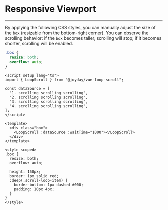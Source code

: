 # Responsive Viewport

---

By applying the following CSS styles, you can manually adjust the size of the `box` (resizable from the bottom-right corner). You can observe the scrolling behavior: if the `box` becomes taller, scrolling will stop; if it becomes shorter, scrolling will be enabled.

```css
.box {
  resize: both;
  overflow: auto;
}
```

<script setup lang="ts">
import { LoopScroll } from "@joyday/vue-loop-scroll";;

const dataSource = [
  "1. scrolling scrolling scrolling",
  "2. scrolling scrolling scrolling",
  "3. scrolling scrolling scrolling",
  "4. scrolling scrolling scrolling",
];
</script>

<div :class="$style.box">
  <LoopScroll :dataSource :pausedOnHover="false"></LoopScroll>
</div>

<style module>
  .box {
    resize: both;
    overflow: auto;

    height: 150px;
    border: 1px solid red;
    :global(.scroll-loop-item) {
      border-bottom: 1px dashed #000;
      padding: 10px 4px;
    }
  }
</style>

```vue
<script setup lang="ts">
import { LoopScroll } from "@joyday/vue-loop-scroll";

const dataSource = [
  "1. scrolling scrolling scrolling",
  "2. scrolling scrolling scrolling",
  "3. scrolling scrolling scrolling",
  "4. scrolling scrolling scrolling",
];
</script>

<template>
  <div class="box">
    <LoopScroll :dataSource :waitTime="1000"></LoopScroll>
  </div>
</template>

<style scoped>
.box {
  resize: both;
  overflow: auto;

  height: 150px;
  border: 1px solid red;
  :deep(.scroll-loop-item) {
    border-bottom: 1px dashed #000;
    padding: 10px 4px;
  }
}
</style>
```
